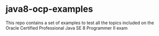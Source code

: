 # java8-ocp-examples
This repo contains a set of examples to test all the topics included on the Oracle Certified Professional Java SE 8 Programmer II exam
